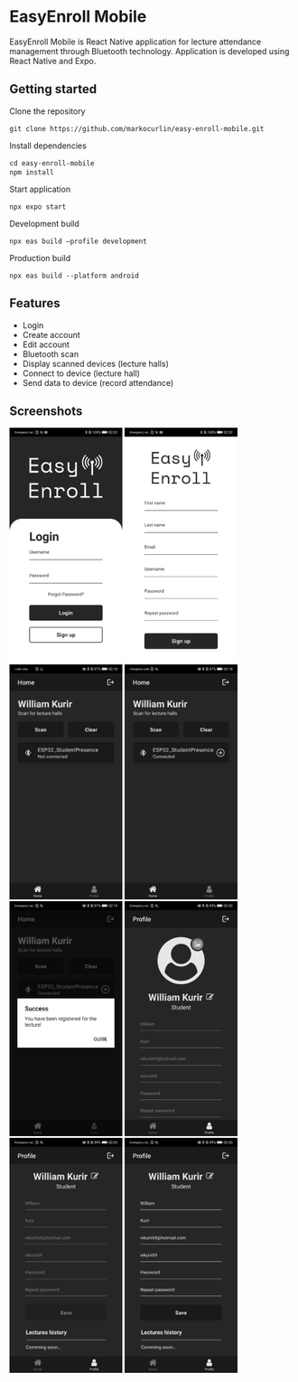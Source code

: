 # EasyEnroll Mobile

EasyEnroll Mobile is React Native application for lecture attendance management through Bluetooth technology. Application is developed using React Native and Expo.

## Getting started
Clone the repository
```
git clone https://github.com/markocurlin/easy-enroll-mobile.git
```
Install dependencies
```
cd easy-enroll-mobile
npm install
```
Start application
```
npx expo start
```
Development build
```
npx eas build –profile development
```
Production build
```
npx eas build --platform android
```

## Features
- Login
- Create account
- Edit account
- Bluetooth scan
- Display scanned devices (lecture halls)
- Connect to device (lecture hall)
- Send data to device (record attendance)

## Screenshots

<p>
  <img src="https://github.com/markocurlin/easy-enroll-mobile/blob/dev/screenshots/screenshot-1.jpg" alt="Login screen" width="200">
  <img src="https://github.com/markocurlin/easy-enroll-mobile/blob/dev/screenshots/screenshot-2.jpg" alt="Sign up screen" width="200">
  <img src="https://github.com/markocurlin/easy-enroll-mobile/blob/dev/screenshots/screenshot-3.jpg" alt="Home screen" width="200">
  <img src="https://github.com/markocurlin/easy-enroll-mobile/blob/dev/screenshots/screenshot-4.jpg" alt="Scan devices" width="200">
  <img src="https://github.com/markocurlin/easy-enroll-mobile/blob/dev/screenshots/screenshot-5.jpg" alt="Record attendance" width="200">
  <img src="https://github.com/markocurlin/easy-enroll-mobile/blob/dev/screenshots/screenshot-6.jpg" alt="Profile screen 1" width="200">
  <img src="https://github.com/markocurlin/easy-enroll-mobile/blob/dev/screenshots/screenshot-7.jpg" alt="Profile screen 2" width="200">
  <img src="https://github.com/markocurlin/easy-enroll-mobile/blob/dev/screenshots/screenshot-8.jpg" alt="Edit profile" width="200">
</p>